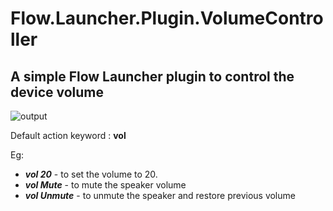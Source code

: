 # Flow.Launcher.Plugin.VolumeController

## A simple Flow Launcher plugin to control the device volume

![output](https://user-images.githubusercontent.com/64279853/222978908-7b8b66b1-23b0-4d79-b21b-8d8503c41e92.gif)

Default action keyword : **vol**

Eg:
- **_vol 20_**  -  to set the volume to 20.
- **_vol Mute_**  -  to mute the speaker volume
- **_vol Unmute_**  -  to unmute the speaker and restore previous volume
